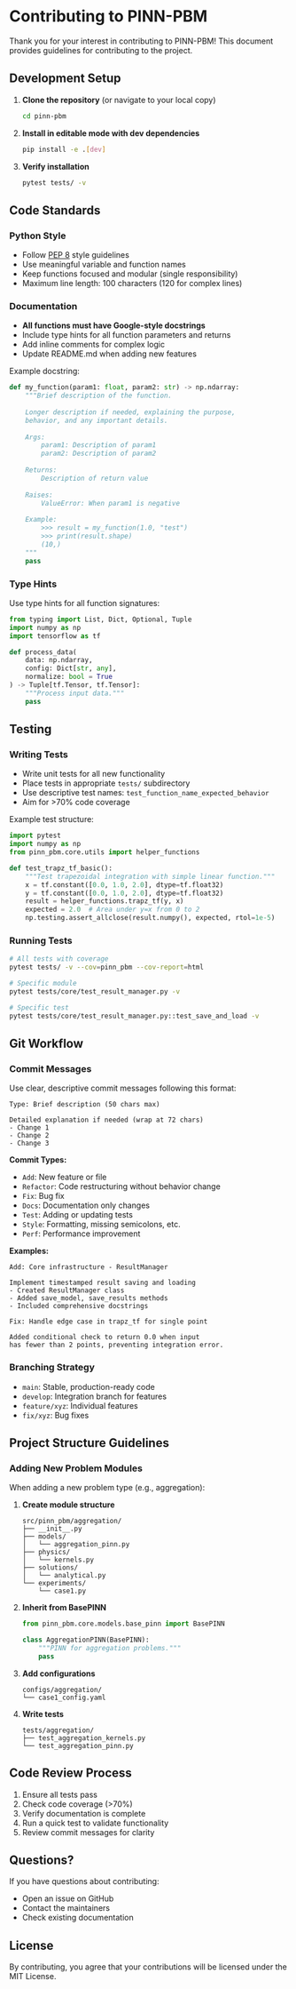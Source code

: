 # Contributing to PINN-PBM

Thank you for your interest in contributing to PINN-PBM! This document provides guidelines for contributing to the project.

## Development Setup

1. **Clone the repository** (or navigate to your local copy)
   ```bash
   cd pinn-pbm
   ```

2. **Install in editable mode with dev dependencies**
   ```bash
   pip install -e .[dev]
   ```

3. **Verify installation**
   ```bash
   pytest tests/ -v
   ```

## Code Standards

### Python Style

- Follow [PEP 8](https://pep8.org/) style guidelines
- Use meaningful variable and function names
- Keep functions focused and modular (single responsibility)
- Maximum line length: 100 characters (120 for complex lines)

### Documentation

- **All functions must have Google-style docstrings**
- Include type hints for all function parameters and returns
- Add inline comments for complex logic
- Update README.md when adding new features

Example docstring:
```python
def my_function(param1: float, param2: str) -> np.ndarray:
    """Brief description of the function.
    
    Longer description if needed, explaining the purpose,
    behavior, and any important details.
    
    Args:
        param1: Description of param1
        param2: Description of param2
        
    Returns:
        Description of return value
        
    Raises:
        ValueError: When param1 is negative
        
    Example:
        >>> result = my_function(1.0, "test")
        >>> print(result.shape)
        (10,)
    """
    pass
```

### Type Hints

Use type hints for all function signatures:
```python
from typing import List, Dict, Optional, Tuple
import numpy as np
import tensorflow as tf

def process_data(
    data: np.ndarray,
    config: Dict[str, any],
    normalize: bool = True
) -> Tuple[tf.Tensor, tf.Tensor]:
    """Process input data."""
    pass
```

## Testing

### Writing Tests

- Write unit tests for all new functionality
- Place tests in appropriate `tests/` subdirectory
- Use descriptive test names: `test_function_name_expected_behavior`
- Aim for >70% code coverage

Example test structure:
```python
import pytest
import numpy as np
from pinn_pbm.core.utils import helper_functions

def test_trapz_tf_basic():
    """Test trapezoidal integration with simple linear function."""
    x = tf.constant([0.0, 1.0, 2.0], dtype=tf.float32)
    y = tf.constant([0.0, 1.0, 2.0], dtype=tf.float32)
    result = helper_functions.trapz_tf(y, x)
    expected = 2.0  # Area under y=x from 0 to 2
    np.testing.assert_allclose(result.numpy(), expected, rtol=1e-5)
```

### Running Tests

```bash
# All tests with coverage
pytest tests/ -v --cov=pinn_pbm --cov-report=html

# Specific module
pytest tests/core/test_result_manager.py -v

# Specific test
pytest tests/core/test_result_manager.py::test_save_and_load -v
```

## Git Workflow

### Commit Messages

Use clear, descriptive commit messages following this format:

```
Type: Brief description (50 chars max)

Detailed explanation if needed (wrap at 72 chars)
- Change 1
- Change 2
- Change 3
```

**Commit Types:**
- `Add`: New feature or file
- `Refactor`: Code restructuring without behavior change
- `Fix`: Bug fix
- `Docs`: Documentation only changes
- `Test`: Adding or updating tests
- `Style`: Formatting, missing semicolons, etc.
- `Perf`: Performance improvement

**Examples:**
```
Add: Core infrastructure - ResultManager

Implement timestamped result saving and loading
- Created ResultManager class
- Added save_model, save_results methods
- Included comprehensive docstrings
```

```
Fix: Handle edge case in trapz_tf for single point

Added conditional check to return 0.0 when input
has fewer than 2 points, preventing integration error.
```

### Branching Strategy

- `main`: Stable, production-ready code
- `develop`: Integration branch for features
- `feature/xyz`: Individual features
- `fix/xyz`: Bug fixes

## Project Structure Guidelines

### Adding New Problem Modules

When adding a new problem type (e.g., aggregation):

1. **Create module structure**
   ```
   src/pinn_pbm/aggregation/
   ├── __init__.py
   ├── models/
   │   └── aggregation_pinn.py
   ├── physics/
   │   └── kernels.py
   ├── solutions/
   │   └── analytical.py
   └── experiments/
       └── case1.py
   ```

2. **Inherit from BasePINN**
   ```python
   from pinn_pbm.core.models.base_pinn import BasePINN
   
   class AggregationPINN(BasePINN):
       """PINN for aggregation problems."""
       pass
   ```

3. **Add configurations**
   ```
   configs/aggregation/
   └── case1_config.yaml
   ```

4. **Write tests**
   ```
   tests/aggregation/
   ├── test_aggregation_kernels.py
   └── test_aggregation_pinn.py
   ```

## Code Review Process

1. Ensure all tests pass
2. Check code coverage (>70%)
3. Verify documentation is complete
4. Run a quick test to validate functionality
5. Review commit messages for clarity

## Questions?

If you have questions about contributing:
- Open an issue on GitHub
- Contact the maintainers
- Check existing documentation

## License

By contributing, you agree that your contributions will be licensed under the MIT License.
